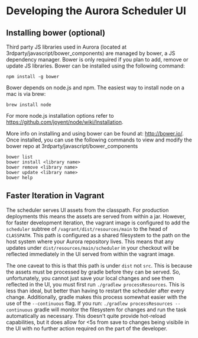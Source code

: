 Developing the Aurora Scheduler UI
==================================

Installing bower (optional)
----------------------------
Third party JS libraries used in Aurora (located at 3rdparty/javascript/bower_components) are
managed by bower, a JS dependency manager. Bower is only required if you plan to add, remove or
update JS libraries. Bower can be installed using the following command:

    npm install -g bower

Bower depends on node.js and npm. The easiest way to install node on a mac is via brew:

    brew install node

For more node.js installation options refer to https://github.com/joyent/node/wiki/Installation.

More info on installing and using bower can be found at: http://bower.io/. Once installed, you can
use the following commands to view and modify the bower repo at
3rdparty/javascript/bower_components

    bower list
    bower install <library name>
    bower remove <library name>
    bower update <library name>
    bower help


Faster Iteration in Vagrant
---------------------------
The scheduler serves UI assets from the classpath. For production deployments this means the assets
are served from within a jar. However, for faster development iteration, the vagrant image is
configured to add the `scheduler` subtree of `/vagrant/dist/resources/main` to the head of
`CLASSPATH`. This path is configured as a shared filesystem to the path on the host system where
your Aurora repository lives. This means that any updates under `dist/resources/main/scheduler` in
your checkout will be reflected immediately in the UI served from within the vagrant image.

The one caveat to this is that this path is under `dist` not `src`. This is because the assets must
be processed by gradle before they can be served. So, unfortunately, you cannot just save your local
changes and see them reflected in the UI, you must first run `./gradlew processResources`. This is
less than ideal, but better than having to restart the scheduler after every change. Additionally,
gradle makes this process somewhat easier with the use of the `--continuous` flag. If you run:
`./gradlew processResources --continuous` gradle will monitor the filesystem for changes and run the
task automatically as necessary. This doesn't quite provide hot-reload capabilities, but it does
allow for <5s from save to changes being visibile in the UI with no further action required on the
part of the developer.

